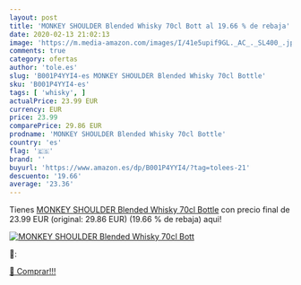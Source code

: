 ```yaml
---
layout: post
title: 'MONKEY SHOULDER Blended Whisky 70cl Bott al 19.66 % de rebaja'
date: 2020-02-13 21:02:13
image: 'https://m.media-amazon.com/images/I/41e5upif9GL._AC_._SL400_.jpg'
comments: true
category: ofertas
author: 'tole.es'
slug: 'B001P4YYI4-es MONKEY SHOULDER Blended Whisky 70cl Bottle'
sku: 'B001P4YYI4-es'
tags: [ 'whisky', ]
actualPrice: 23.99 EUR
currency: EUR
price: 23.99
comparePrice: 29.86 EUR
prodname: 'MONKEY SHOULDER Blended Whisky 70cl Bottle'
country: 'es'
flag: '🇪🇸'
brand: ''
buyurl: 'https://www.amazon.es/dp/B001P4YYI4/?tag=tolees-21'
descuento: '19.66'
average: '23.36'
---
```


Tienes [MONKEY SHOULDER Blended Whisky 70cl Bottle](https://www.amazon.es/dp/B001P4YYI4/?tag=tolees-21) con precio final de  23.99 EUR (original: 29.86 EUR) (19.66 %  de rebaja) aqui!

[![MONKEY SHOULDER Blended Whisky 70cl Bott](https://m.media-amazon.com/images/I/41e5upif9GL._AC_._SL400_.jpg)](https://www.amazon.es/dp/B001P4YYI4/?tag=tolees-21)

🔎:


[🛒 Comprar!!!](https://www.amazon.es/dp/B001P4YYI4/?tag=tolees-21)
